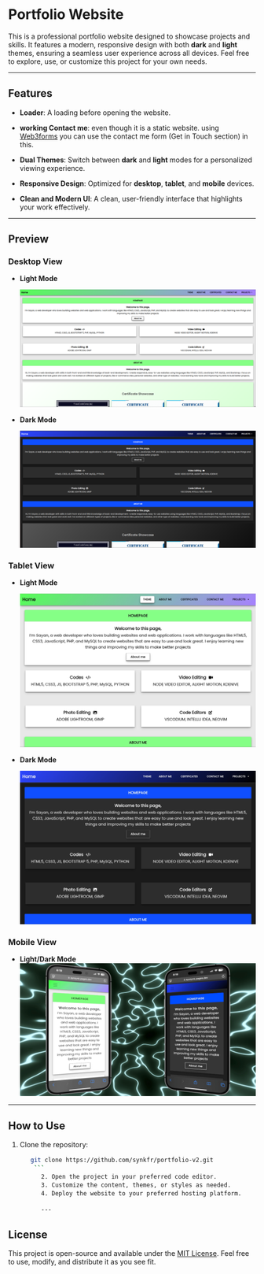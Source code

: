 # Portfolio Website

This is a professional portfolio website designed to showcase projects and skills. It features a modern, responsive design with both **dark** and **light** themes, ensuring a seamless user experience across all devices. Feel free to explore, use, or customize this project for your own needs.

---

## Features
- **Loader**: A loading before opening the website.
- **working Contact me**: even though it is a static website. using [Web3forms](https://web3forms.com) you can use the contact me form (Get in Touch section) in this.

- **Dual Themes**: Switch between **dark** and **light** modes for a personalized viewing experience.
- **Responsive Design**: Optimized for **desktop**, **tablet**, and **mobile** devices.
- **Clean and Modern UI**: A clean, user-friendly interface that highlights your work effectively.

---

## Preview

### Desktop View
- **Light Mode**  
  <div><img src="desktop-light.png" alt="Desktop Light Mode"></div>

 - **Dark Mode**  
   <div><img src="desktop-dark.png" alt="Desktop Dark Mode"></div>

 ### Tablet View
 - **Light Mode**  
   <div><img src="tablet-light.jpg" alt="Tablet Light Mode"></div>

 - **Dark Mode**  
    <div><img src="tablet-dark.jpg" alt="Tablet Dark Mode"></div>

 ### Mobile View
 - **Light/Dark Mode**  
    <div><img src="mobile-look.jpeg" alt="Mobile Look"></div>

  ---

  ## How to Use

 1. Clone the repository:
    ```bash
       git clone https://github.com/synkfr/portfolio-v2.git
        ```
          2. Open the project in your preferred code editor.
          3. Customize the content, themes, or styles as needed.
          4. Deploy the website to your preferred hosting platform.

          ---

 ## License

   This project is open-source and available under the [MIT License](LICENSE). Feel free to use, modify, and distribute it as you see fit.
